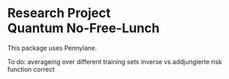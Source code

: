 # Research Project<br>Quantum No-Free-Lunch

This package uses Pennylane.


To do:
averageing over different training sets
inverse vs addjungierte
risk function correct
